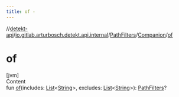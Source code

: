 ```yaml
---
title: of -
---
```

//[detekt-api](../../../index.md)/[io.gitlab.arturbosch.detekt.api.internal](../../index.md)/[PathFilters](../index.md)/[Companion](index.md)/[of](of.md)



# of  
[jvm]  
Content  
fun [of](of.md)(includes: [List](https://kotlinlang.org/api/latest/jvm/stdlib/kotlin.collections/-list/index.html)<[String](https://kotlinlang.org/api/latest/jvm/stdlib/kotlin/-string/index.html)>, excludes: [List](https://kotlinlang.org/api/latest/jvm/stdlib/kotlin.collections/-list/index.html)<[String](https://kotlinlang.org/api/latest/jvm/stdlib/kotlin/-string/index.html)>): [PathFilters](../index.md)?  



